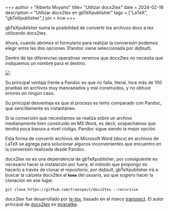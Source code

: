 +++
author = "Alberto Moyano"
title= "Utilizar docx2tex"
date = 2024-02-18
description = "Utilizar docx2tex en gbTeXpublisher"
tags = ["LaTeX", "gbTeXpublisher",]
pin = true
+++

gbTeXpublisher suma la posibilidad de convertir los archivos docx a tex utilizando docx2tex.

<!--more-->

Ahora, cuando abrimos el formulario para realizar la conversión podemos elegir entre las dos opciones (Pandoc viene seleccionada por _default_).

Dentro de las diferencias operativas veremos que docx2tex no necesita que indiquemos un nombre para el destino.

![](https://albertomoyano.github.io/blog-gbtexpublisher/images/docx2tex.png)

Su principal ventaja frente a Pandoc es que no falla, literal, hice más de 100 pruebas en archivos muy manoseados y mal construidos, y no obtuve errores en ningún caso.

Su principal desventaja es que el proceso es lento comparado con Pandoc, que sencillamente es instantáneo.

Si la conversión que necesitamos se realiza sobre un archivo medianamente bien construido en MS Word, es decir, sospechamos que tendrá poca basura a nivel código, Pandoc sigue siendo la mejor opción.

Esta forma de convertir archivos de Microsoft Word (docx) en archivos de LaTeX se agrega para solucionar algunos inconvenientes que encuentro en la conversión realizada desde Pandoc.

docx2tex no es una dependencia de gbTeXpublisher, por consiguiente es necesario hacer la instalación por fuera, el método que propongo es hacerlo a través de clonar el repositorio, por _default_, gbTeXpublisher irá a buscar la carpeta docx2tex al **`home`** del usuario, así que sugiero hacer la clonación en ese lugar.

```
git clone https://github.com/transpect/docx2tex --recursive
```

docx2tex fue desarrollado por [le-tex](https://www.le-tex.de/en/company.html), basado en el marco [transpect](https://transpect.github.io/). El autor principal de [docx2tex](https://github.com/transpect/docx2tex) es [mracetke](https://github.com/mkraetke).
